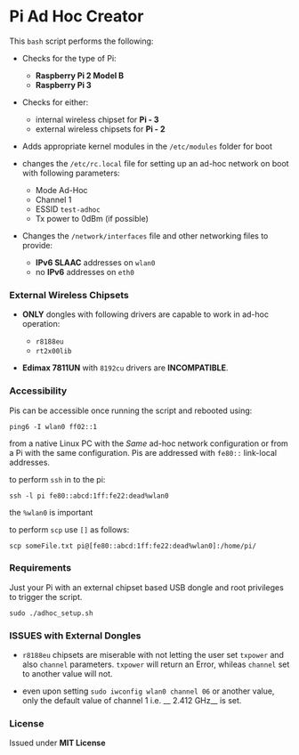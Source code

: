 # Pi Ad Hoc Creator

This `bash` script performs the following:

* Checks for the type of Pi:
    * __Raspberry Pi 2 Model B__
    * __Raspberry Pi 3__

* Checks for either:
    * internal wireless chipset for __Pi - 3__
    * external wireless chipsets for __Pi - 2__

* Adds appropriate kernel modules in the `/etc/modules` folder for boot

* changes the `/etc/rc.local` file for setting up an ad-hoc network on boot
with following parameters:

    - Mode Ad-Hoc
    - Channel 1
    - ESSID `test-adhoc`
    - Tx power to 0dBm (if possible)

* Changes the `/network/interfaces` file and other networking files to provide:

    - __IPv6 SLAAC__ addresses on `wlan0`
    - no __IPv6__ addresses on `eth0`

### External Wireless Chipsets

* __ONLY__ dongles with following drivers are capable to work in ad-hoc operation:
    * `r8188eu`
    * `rt2x00lib`

* __Edimax 7811UN__ with `8192cu` drivers are __INCOMPATIBLE__.

### Accessibility

Pis can be accessible once running the script and rebooted using:

    ping6 -I wlan0 ff02::1

from a native Linux PC with the _Same_ ad-hoc network configuration or from a Pi with the same configuration. Pis are addressed with `fe80::` link-local addresses.

to perform `ssh` in to the pi:

    ssh -l pi fe80::abcd:1ff:fe22:dead%wlan0

the `%wlan0` is important

to perform `scp` use `[]` as follows:

    scp someFile.txt pi@[fe80::abcd:1ff:fe22:dead%wlan0]:/home/pi/

### Requirements

Just your Pi with an external chipset based USB dongle and root privileges to trigger the script.

    sudo ./adhoc_setup.sh

### ISSUES with External Dongles

* `r8188eu` chipsets are miserable with not letting the user set `txpower`
and also `channel` parameters. `txpower` will return an Error, whileas `channel`
set to another value will not. 

* even upon setting `sudo iwconfig wlan0 channel 06` or another value, only
the default value of channel 1 i.e. __ 2.412 GHz__ is set.

### License

Issued under __MIT License__
